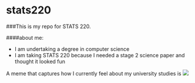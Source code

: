 # stats220

###This is my repo for STATS 220. 

####about me:

- I am undertaking a degree in computer science
- I am taking STATS 220 because I needed a stage 2 science paper and thought it looked fun


A meme that captures how I currently feel about my university studies is ![](https://c.tenor.com/8druEACXtX8AAAAd/tenor.gif)
